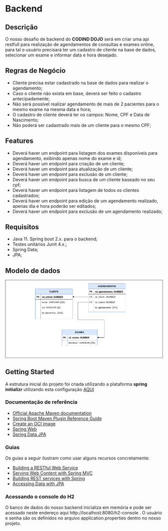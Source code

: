 # Backend 

## Descrição 

O nosso desafio de backend do **CODIND DOJO** será em criar uma api restfull para realização de agendamentos de consultas e exames online, para tal o usuário precisará ter um cadastro de cliente na base de dados, selecionar um exame e informar data e hora desejado.

## Regras de Negócio

- Cliente precisa estar cadastrado na base de dados para realizar o agendamento;
- Caso o cliente não exista em base, deverá ser feito o cadastro antecipadamente;
- Não será possível realizar agendamento de mais de 2 pacientes para o mesmo exame na mesma data e hora;
- O cadastro de cliente deverá ter os campos: Nome, CPF e Data de Nascimento;
- Não poderá ser cadastrado mais de um cliente para o mesmo CPF;

  

## Features

- Deverá haver um endpoint para listagem dos exames disponíveis para agendamento, exibindo apenas nome do exame e id;
- Deverá haver um endpoint para criação de um cliente;
- Deverá haver um endpoint para atualização de um cliente;
- Deverá haver um endpoint para exclusão de um cliente;
- Deverá haver um endpoint para busca de um cliente baseado no seu cpf;
- Deverá haver um endpoint para listagem de todos os clientes cadastrados;
- Deverá haver um endpoint para edição de um agendamento realizado, apenas dia e hora poderão ser editados;
- Deverá haver um endpoint para exclusão de um agendamento realizado;

## Requisitos

- Java 11. Spring boot 2.x. para o backend;
- Testes unitários Junit 4.x.;
- Spring Data;
- JPA;

## Modelo de dados

![](./info/modelo-desafio-coding-dojo.png)

## Getting Started

A estrutura inicial do projeto foi criada utilizando a plataforma **spring initializr** utilizando esta configuração [AQUI](https://start.spring.io/#!type=maven-project&language=java&platformVersion=2.4.4.RELEASE&packaging=jar&jvmVersion=11&groupId=com.devinhouse&artifactId=codindojo&name=backend&description=Backend%20desafio%20coding%20dojo&packageName=com.devinhouse.codindojo&dependencies=web,data-jpa,h2)

### Documentação de referência 

* [Official Apache Maven documentation](https://maven.apache.org/guides/index.html)
* [Spring Boot Maven Plugin Reference Guide](https://docs.spring.io/spring-boot/docs/2.4.4/maven-plugin/reference/html/)
* [Create an OCI image](https://docs.spring.io/spring-boot/docs/2.4.4/maven-plugin/reference/html/#build-image)
* [Spring Web](https://docs.spring.io/spring-boot/docs/2.4.4/reference/htmlsingle/#boot-features-developing-web-applications)
* [Spring Data JPA](https://docs.spring.io/spring-boot/docs/2.4.4/reference/htmlsingle/#boot-features-jpa-and-spring-data)

### Guias 

Os guias a seguir ilustram como usar alguns recursos concretamente:

* [Building a RESTful Web Service](https://spring.io/guides/gs/rest-service/)
* [Serving Web Content with Spring MVC](https://spring.io/guides/gs/serving-web-content/)
* [Building REST services with Spring](https://spring.io/guides/tutorials/bookmarks/)
* [Accessing Data with JPA](https://spring.io/guides/gs/accessing-data-jpa/)

### Acessando o console do H2

O banco de dados do nosso backend inicializa em memória e pode ser acessado neste endereço aqui http://localhost:8080/h2-console . O usuário e senha são os definidos no arquivo application.properties dentro no nosso projeto.